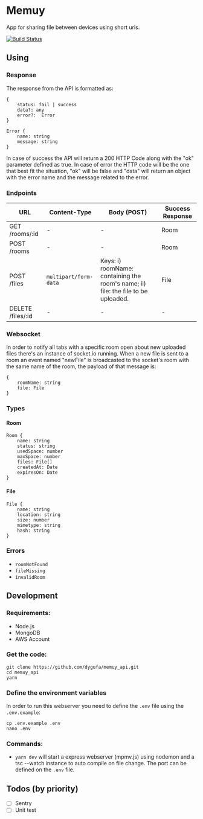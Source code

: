 # Memuy
App for sharing file between devices using short urls.

[![Build Status](https://travis-ci.org/dygufa/memuy_api.svg?branch=master)](https://travis-ci.org/dygufa/memuy_api)
## Using

### Response 

The response from the API is formatted as:

```
{
    status: fail | success
    data?: any 
    error?:  Error
} 

Error {
    name: string
    message: string
}
```

In case of success the API will return a 200 HTTP Code along with the "ok" parameter defined as true. In case of error the HTTP code will be the one that best fit the situation, "ok" will be false and "data" will return an object with the error name and the message related to the error.

### Endpoints

URL | Content-Type | Body (POST) | Success Response |
--- | --- | --- | ---
GET /rooms/:id | - | - | Room
POST /rooms | - | - | Room
POST /files | `multipart/form-data` | Keys: i) roomName: containing the room's name; ii) file: the file to be uploaded. | File
DELETE /files/:id | - | - | -

### Websocket

In order to notify all tabs with a specific room open about new uploaded files there's an instance of socket.io running. When a new file is sent to a room an event named "newFile" is broadcasted to the socket's room with the same name of the room, the payload of that message is:

```
{
    roomName: string
    file: File
}  
```

### Types


#### Room
```
Room {
    name: string
    status: string
    usedSpace: number
    maxSpace: number
    files: File[]
    createdAt: Date
    expiresOn: Date
}
```
#### File
```
File {
    name: string
    location: string
    size: number
    mimetype: string
    hash: string
}
```

### Errors

- `roomNotFound`
- `fileMissing`
- `invalidRoom`

## Development

### Requirements:

* Node.js
* MongoDB
* AWS Account

### Get the code:
```
git clone https://github.com/dygufa/memuy_api.git
cd memuy_api
yarn
```

### Define the environment variables

In order to run this webserver you need to define the `.env` file using the `.env.example`:

```
cp .env.example .env
nano .env
```

### Commands:

- `yarn dev` will start a express webserver (mpmv.js) using nodemon and a tsc --watch instance to auto compile on file change. The port can be defined on the `.env` file.

## Todos (by priority)

- [ ] Sentry
- [ ] Unit test

